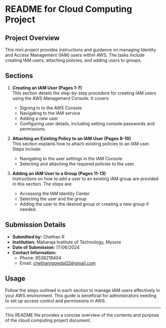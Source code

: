 # README for Cloud Computing Project

## Project Overview

This mini project provides instructions and guidance on managing Identity and Access Management (IAM) users within AWS. The tasks include creating IAM users, attaching policies, and adding users to groups.

## Sections

1. **Creating an IAM User (Pages 1-7)**  
   This section details the step-by-step procedure for creating IAM users using the AWS Management Console. It covers:
   - Signing in to the AWS Console
   - Navigating to the IAM service
   - Adding a new user
   - Configuring user details, including setting console passwords and permissions.

2. **Attaching an Existing Policy to an IAM User (Pages 8-10)**  
   This section explains how to attach existing policies to an IAM user. Steps include:
   - Navigating to the user settings in the IAM Console
   - Selecting and attaching the required policies to the user.

3. **Adding an IAM User to a Group (Pages 11-13)**  
   Instructions on how to add a user to an existing IAM group are provided in this section. The steps are:
   - Accessing the IAM Identity Center
   - Selecting the user and the group
   - Adding the user to the desired group or creating a new group if needed.

## Submission Details

- **Submitted by:** Chethan R  
- **Institution:** Maharaja Institute of Technology, Mysore  
- **Date of Submission:** 17/06/2024  
- **Contact Information:**  
  - Phone: 9538218404  
  - Email: chethanrgowda02@gmail.com

## Usage

Follow the steps outlined in each section to manage IAM users effectively in your AWS environment. This guide is beneficial for administrators needing to set up access control and permissions in AWS.

---

This README file provides a concise overview of the contents and purpose of the cloud computing project document.
